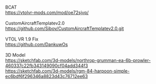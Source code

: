 BCAT <br />
https://vtolvr-mods.com/mod/oe72sjvp/ <br />
<br />
CustomAircraftTemplatev2.0 <br />
https://github.com/Sibov/CustomAircraftTemplatev2.0.git <br />
<br />
VTOL VR 1.9 Fix <br />
https://github.com/DankuwOs <br />
<br />
3D Model <br />
https://sketchfab.com/3d-models/northrop-grumman-ea-6b-prowler-460337c22fb343149090cf04add344f3 <br />
https://sketchfab.com/3d-models/rgm-84-harpoon-simple-ec6bdf6f296346a8823d43c76712ee63

